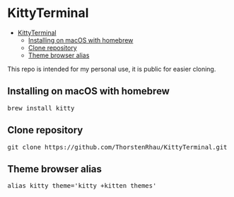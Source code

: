 # KittyTerminal

<!--toc:start-->

- [KittyTerminal](#kittyterminal)
  - [Installing on macOS with homebrew](#installing-on-macos-with-homebrew)
  - [Clone repository](#clone-repository)
  - [Theme browser alias](#theme-browser-alias)
  <!--toc:end-->

This repo is intended for my personal use, it is public for easier cloning.

## Installing on macOS with homebrew

<pre>
brew install kitty
</pre>

## Clone repository

<pre>
git clone https://github.com/ThorstenRhau/KittyTerminal.git ~/.config/kitty
</pre>

## Theme browser alias

<pre>
alias kitty_theme='kitty +kitten themes'
</pre>
